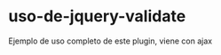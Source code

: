 uso-de-jquery-validate
======================

Ejemplo de uso completo de este plugin, viene con ajax
